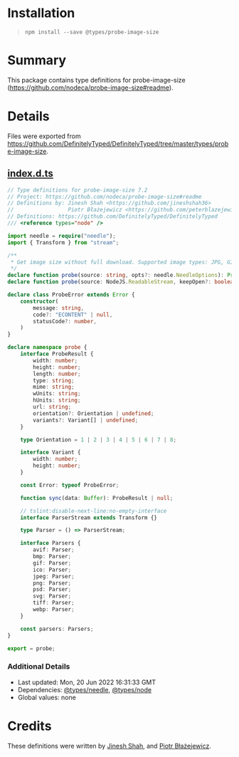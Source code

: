 # Installation
> `npm install --save @types/probe-image-size`

# Summary
This package contains type definitions for probe-image-size (https://github.com/nodeca/probe-image-size#readme).

# Details
Files were exported from https://github.com/DefinitelyTyped/DefinitelyTyped/tree/master/types/probe-image-size.
## [index.d.ts](https://github.com/DefinitelyTyped/DefinitelyTyped/tree/master/types/probe-image-size/index.d.ts)
````ts
// Type definitions for probe-image-size 7.2
// Project: https://github.com/nodeca/probe-image-size#readme
// Definitions by: Jinesh Shah <https://github.com/jineshshah36>
//                 Piotr Błażejewicz <https://github.com/peterblazejewicz>
// Definitions: https://github.com/DefinitelyTyped/DefinitelyTyped
/// <reference types="node" />

import needle = require("needle");
import { Transform } from "stream";

/**
 * Get image size without full download. Supported image types: JPG, GIF, PNG, WebP, BMP, TIFF, SVG, PSD.
 */
declare function probe(source: string, opts?: needle.NeedleOptions): Promise<probe.ProbeResult>;
declare function probe(source: NodeJS.ReadableStream, keepOpen?: boolean): Promise<probe.ProbeResult>;

declare class ProbeError extends Error {
    constructor(
        message: string,
        code?: "ECONTENT" | null,
        statusCode?: number,
    )
}

declare namespace probe {
    interface ProbeResult {
        width: number;
        height: number;
        length: number;
        type: string;
        mime: string;
        wUnits: string;
        hUnits: string;
        url: string;
        orientation?: Orientation | undefined;
        variants?: Variant[] | undefined;
    }

    type Orientation = 1 | 2 | 3 | 4 | 5 | 6 | 7 | 8;

    interface Variant {
        width: number;
        height: number;
    }

    const Error: typeof ProbeError;

    function sync(data: Buffer): ProbeResult | null;

    // tslint:disable-next-line:no-empty-interface
    interface ParserStream extends Transform {}

    type Parser = () => ParserStream;

    interface Parsers {
        avif: Parser;
        bmp: Parser;
        gif: Parser;
        ico: Parser;
        jpeg: Parser;
        png: Parser;
        psd: Parser;
        svg: Parser;
        tiff: Parser;
        webp: Parser;
    }

    const parsers: Parsers;
}

export = probe;

````

### Additional Details
 * Last updated: Mon, 20 Jun 2022 16:31:33 GMT
 * Dependencies: [@types/needle](https://npmjs.com/package/@types/needle), [@types/node](https://npmjs.com/package/@types/node)
 * Global values: none

# Credits
These definitions were written by [Jinesh Shah](https://github.com/jineshshah36), and [Piotr Błażejewicz](https://github.com/peterblazejewicz).

